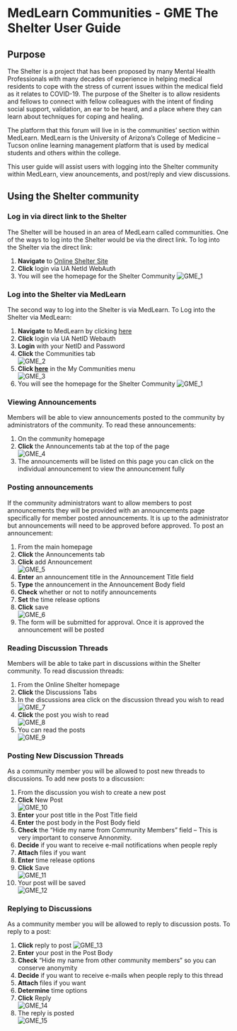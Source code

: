 # MedLearn Communities - GME The Shelter User Guide

## Purpose

The Shelter is a project that has been proposed by many Mental Health Professionals with many decades of experience in helping medical residents to cope with the stress of current issues within the medical field as it relates to COVID-19. The purpose of the Shelter is to allow residents and fellows to connect with fellow colleagues with the intent of finding social support, validation, an ear to be heard, and a place where they can learn about techniques for coping and healing.

The platform that this forum will live in is the communities’ section within MedLearn. MedLearn is the University of Arizona’s College of Medicine –Tucson online learning management platform that is used by medical students and others within the college. 

This user guide will assist users with logging into the Shelter community within MedLearn, view anouncements, and post/reply and view discussions.

## Using the Shelter community

### Log in via direct link to the Shelter

The Shelter will be housed in an area of MedLearn called communities. One of the ways to log into the Shelter would be via the direct link. To log into the Shelter via the direct link:

1. **Navigate** to <a href="https://medlearn.medicine.arizona.edu/community/onlinesheltersite">Online Shelter Site</a>
2. **Click** login via UA NetId WebAuth
3. You will see the homepage for the Shelter Community
![GME_1](./images/GME/GME_1.jpg)

### Log into the Shelter via MedLearn

The second way to log into the Shelter is via MedLearn. To Log into the Shelter via MedLearn:

1. **Navigate** to MedLearn by clicking <a href="https://medlearn.medicine.arizona.edu">here</a>
2. **Click** login via UA NetID Webauth
3. **Login** with your NetID and Password
4. **Click** the Communities tab<br />
![GME_2](./images/GME/GME_2.jpg)
5. **Click <a href="https://medlearn.medicine.arizona.edu/community/onlinesheltersite">here</a>** in the My Communities menu<br />
![GME_3](./images/GME/GME_3.jpg)
6. You will see the homepage for the Shelter Community
![GME_1](./images/GME/GME_1.jpg)

### Viewing Announcements

Members will be able to view announcements posted to the community by administrators of the community. To read these announcements:

1. On the community homepage
2. **Click** the Announcements tab at the top of the page<br />
![GME_4](./images/GME/GME_4.jpg)
3. The announcements will be listed on this page you can click on the individual announcement to view the announcement fully

### Posting announcements

If the community administrators want to allow members to post announcements they will be provided with an announcements page specifically for member posted announcements. It is up to the administrator but announcements will need to be approved before approved. To post an announcement:

1. From the main homepage
2. **Click** the Announcements tab
3. **Click** add Announcement<br />
![GME_5](./images/GME/GME_5.jpg)
4. **Enter** an announcement title in the Announcement Title field
5. **Type** the announcement in the Announcement Body field
6. **Check** whether or not to notify announcements
7. **Set** the time release options
8. **Click** save<br />
![GME_6](./images/GME/GME_6.jpg)
9. The form will be submitted for approval. Once it is approved the announcement will be posted

### Reading Discussion Threads

Members will be able to take part in discussions within the Shelter community. To read discussion threads:

1. From the Online Shelter homepage
2. **Click** the Discussions Tabs
3. In the discussions area click on the discussion thread you wish to read
![GME_7](./images/GME/GME_7.jpg)
4. **Click** the post you wish to read<br />
![GME_8](./images/GME/GME_8.jpg)
5. You can read the posts<br />
![GME_9](./images/GME/GME_9.jpg)

### Posting New Discussion Threads

As a community member you will be allowed to post new threads to discussions. To add new posts to a discussion:

1. From the discussion you wish to create a new post
2. **Click** New Post<br />
![GME_10](./images/GME/GME_10.jpg)
3. **Enter** your post title in the Post Title field
4. **Enter** the post body in the Post Body field
5. **Check** the “Hide my name from Community Members” field – This is very important to conserve Annonmity.
6. **Decide** if you want to receive e-mail notifications when people reply
7. **Attach** files if you want
8. **Enter** time release options
9. **Click** Save<br />
![GME_11](./images/GME/GME_11.jpg)
10. Your post will be saved<br />
![GME_12](./images/GME/GME_12.jpg)

### Replying to Discussions

As a community member you will be allowed to reply to discussion posts. To reply to a post:

1. **Click** reply to post
![GME_13](./images/GME_13.jpg)
2. **Enter** your post in the Post Body
3. **Check** “Hide my name from other community members” so you can conserve anonymity
4. **Decide** if you want to receive e-mails when people reply to this thread
5. **Attach** files if you want
6. **Determine** time options
7. **Click** Reply<br />
![GME_14](./images/GME/GME_14.jpg)
8. The reply is posted<br />
![GME_15](./images/GME/GME_15.jpg)